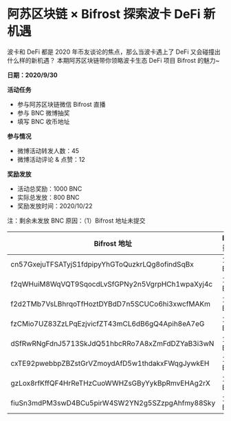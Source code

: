 # 阿苏区块链 × Bifrost  探索波卡 DeFi 新机遇

波卡和 DeFi 都是 2020 年币友谈论的焦点，那么当波卡遇上了 DeFi 又会碰撞出什么样的新机遇？ 本期阿苏区块链带你领略波卡生态 DeFi 项目 Bifrost 的魅力~

**日期：2020/9/30**

**活动任务**

- 参与阿苏区块链微信 Bifrost 直播
- 参与 BNC 微博抽奖
- 填写 BNC 收币地址

**参与情况**

- 微博活动转发人数：45
- 微博活动评论 & 点赞：12

**奖励发放**

- 活动总奖励：1000 BNC
- 实际总发放：800 BNC
- 奖励发放时间：2020/10/22

注：剩余未发放 BNC 原因：（1）Bifrost 地址未提交 

|  Bifrost 地址   | BNC 数量  |
|  ----  | ----  |
| cn57GxejuTFSATyjS1fdpipyYhGToQuzkrLQg8ofindSqBx  | 100 BNC |
| f2qWHuiM8WqVQT9SqocdLvSfGPNy2n5VgrpHCh1wpaXyj4c  | 100 BNC |
| f2d2TMb7VsLBhrqoTfHoztDYBdD7n5SCUCo6hi3xwcfMAKm  | 100 BNC |
| fzCMio7UZ83ZzLPqEzjvicfZT43mCL6dB6gQ4Apih8eA7eG  | 100 BNC |
| dSfRwRNgFdnJ5713SkJdQ51hbcRRo7A8xZmFdDZYaB3i3wN  | 100 BNC |
| cxTE92pwebbpZBZstGrVZmoydAfD5w1thdakxFWqgJywkEH  | 100 BNC |
| gzLox8rfKffQF4HrReTHzCuoWWHZsGByYykBpRmvEHAg2rX  | 100 BNC |
| fiuSn3mdPM3swD4BCu5pirW4SW2YN2g5SZzpgAhfmy88Sky  | 100 BNC |